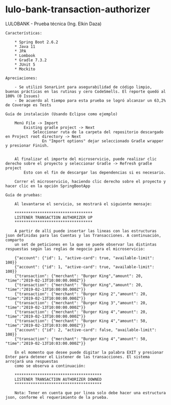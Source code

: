 # lulo-bank-transaction-authorizer
 LULOBANK - Prueba técnica (Ing. Elkin Daza)

	Características:

		* Spring Boot 2.6.2
		* Java 11
		* JPA
		* Lombook
		* Gradle 7.3.2
		* JUnit 5
		* Mockito
		
	Apreciaciones:
	
		- Se utilizó SonarLint para asegurabilidad de código limpio, buenas prácticas en las rutinas y cero CodeSmells. El reporte quedó al 100% (0 Issues)
		- De acuerdo al tiempo para esta prueba se logró alcanzar un 63,2% de Coverage es Tests
		
	Guía de instalación (Usando Eclipse como ejemplo)

		Menú File -> Import
			Existing gradle project -> Next		
				Seleccionar ruta de la carpeta del repositorio descargado en Project root directory -> Next
					En "Import options" dejar seleccionado Gradle wrapper y presionar Finish.
								
		
		Al finalizar el importe del microservicio, puede realizar clic derecho sobre el proyecto y seleccionar Gradle -> Refresh gradle project
			Esto con el fin de descargar las dependencias si es necesario.
			  
		Correr el microservicio, haciendo clic derecho sobre el proyecto y hacer clic en la opción SpringBootApp
		
	Guía de pruebas:
	
		Al levantarse el servicio, se mostrará el siguiente mensaje:
		
		**********************************
		LISTENER TRANSACTION AUTHORIZER UP
		**********************************		
		
		A partir de allí puede insertar las lineas con las estructuras json definidas para las Cuentas y las Transacciones. A continuación, comparto
		un set de peticiones en la que se puede observar las distintas respuestas según las reglas de negocio para el microservicio:
		
		{"account": {"id": 1, "active-card": true, "available-limit": 100}}
		{"account": {"id": 1, "active-card": true, "available-limit": 100}}
		{"transaction": {"merchant": "Burger King","amount": 20, "time":"2019-02-13T10:00:00.000Z"}}
		{"transaction": {"merchant": "Burger King","amount": 20, "time":"2019-02-13T10:00:00.000Z"}}
		{"transaction": {"merchant": "Burger King 2","amount": 20, "time":"2019-02-13T10:00:00.000Z"}}
		{"transaction": {"merchant": "Burger King 3","amount": 20, "time":"2019-02-13T10:00:00.000Z"}}
		{"transaction": {"merchant": "Burger King 4","amount": 20, "time":"2019-02-13T10:00:00.000Z"}}
		{"transaction": {"merchant": "Burger King 4","amount": 50, "time":"2019-02-13T10:03:00.000Z"}}
		{"account": {"id": 2, "active-card": false, "available-limit": 100}}
		{"transaction": {"merchant": "Burger King 4","amount": 50, "time":"2019-02-13T10:03:00.000Z"}}
		
		En el momento que desee puede digitar la palabra EXIT y presionar Enter para detener el Listener de las transacciones. El sistema arrojará una respuestas
		como se observa a continuación:
		
		**************************************
		LISTENER TRANSACTION AUTHORIZER DOWNED
		**************************************

		Nota: Tener en cuenta que por linea solo debe hacer una estructura json, conforme el requerimiento de la prueba.